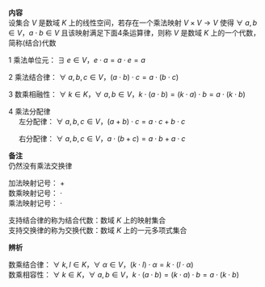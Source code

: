 **内容**  
设集合 $V$ 是数域 $K$ 上的线性空间，若存在一个乘法映射 $V\times V\longrightarrow V$ 使得 $\forall\ a,b\in V， a\cdot b\in V$ 且该映射满足下面4条运算律，则称 $V$ 是数域 $K$ 上的一个代数，简称(结合)代数  
  
1 乘法单位元： $\exists\ e\in V，e\cdot a=a\cdot e=a$   
  
2 乘法结合律： $\forall\ a,b,c\in V，   
(a\cdot b)\cdot c=a\cdot(b\cdot c)$   
  
3 数乘相融性： $\forall\ k\in K，\forall\ a,b\in V，  
k\cdot(a\cdot b)  
=(k\cdot a)\cdot b=a\cdot(k\cdot b)$   
  
4 乘法分配律  
 $\quad$ 左分配律： $\forall\ a,b,c\in V， (a+b)\cdot c  
=a\cdot c+b\cdot c$   
  
 $\quad$ 右分配律： $\forall\ a,b,c\in V， a\cdot(b+c)  
=a\cdot b+a\cdot c$   
  
**备注**  
仍然没有乘法交换律  
  
加法映射记号： $+$   
数乘映射记号： $\cdot$   
乘法映射记号： $\cdot$   
  
支持结合律的称为结合代数：数域 $K$ 上的映射集合  
支持交换律的称为交换代数：数域 $K$ 上的一元多项式集合  
  
**辨析**  
  
数乘结合律： $\forall\ k,l\in K，\forall\ \alpha\in V，(k\cdot l)\cdot\alpha=k\cdot(l\cdot\alpha)$   
数乘相容性： $\forall\ k\in K，\forall\ a,b\in V，  
k\cdot(a\cdot b)  
=(k\cdot a)\cdot b=a\cdot(k\cdot b)$   
  
